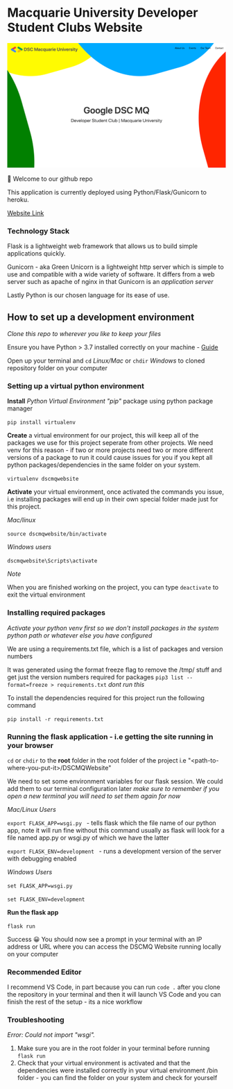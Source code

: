 # Macquarie University Developer Student Clubs Website

![Screenshot](./screenshot.png)

👋 Welcome to our github repo

This application is currently deployed using Python/Flask/Gunicorn to heroku.

[Website Link](https://dscmqwebsite.herokuapp.com/)

### Technology Stack

Flask is a lightweight web framework that allows us to build simple applications quickly.

Gunicorn - aka Green Unicorn is a lightweight http server which is simple to use and compatible with a wide variety of software. It differs from a web server such as apache of nginx in that Gunicorn is an _application server_

Lastly Python is our chosen language for its ease of use.

## How to set up a development environment

 _Clone this repo to wherever you like to keep your files_

 Ensure you have Python > 3.7 installed correctly on your machine -  [Guide](https://www.tutorialspoint.com/python/python_environment.htm)

 Open up your terminal and `cd` _Linux/Mac_ or `chdir` _Windows_ to cloned repository folder on your computer

### Setting up a virtual python environment

**Install** _Python Virtual Environment "pip"_ package using python package manager

`pip install virtualenv`

**Create** a virtual environment for our project, this will keep all of the packages we use for this project seperate from other projects. We need venv for this reason - if two or more projects need two or more different versions of a package to run it could cause issues for you if you kept all python packages/dependencies in the same folder on your system.

`virtualenv dscmqwebsite`

**Activate** your virtual environment, once activated the commands you issue, i.e installing packages will end up in their own special folder made just for this project.

_Mac/linux_

`source dscmqwebsite/bin/activate`

_Windows users_

`dscmqwebsite\Scripts\activate`

*Note*

When you are finished working on the project, you can type `deactivate` to exit the virtual environment

### Installing required packages

_Activate your python venv first so we don't install packages in the system python path or whatever else you have configured_

We are using a requirements.txt file, which is a list of packages and version numbers

It was generated using the format freeze flag to remove the /tmp/ stuff and get just the version numbers required for packages `pip3 list --format=freeze > requirements.txt` _dont run this_

To install the dependencies required for this project run the following command

`pip install -r requirements.txt`

### Running the flask application - i.e getting the site running in your browser

`cd` or `chdir` to the **root** folder in the root folder of the project i.e "\<path-to-where-you-put-it\>/DSCMQWebsite"

We need to set some environment variables for our flask session. We could add them to our terminal configuration later _make sure to remember if you open a new terminal you will need to set them again for now_

_Mac/Linux Users_

`export FLASK_APP=wsgi.py ` - tells flask which the file name of our python app, note it will run fine without this command usually as flask will look for a file named app.py or wsgi.py of which we have the latter

`export FLASK_ENV=development ` - runs a development version of the server with debugging enabled

_Windows Users_

`set FLASK_APP=wsgi.py `

`set FLASK_ENV=development `

**Run the flask app**

`flask run`

Success 😀 You should now see a prompt in your terminal with an IP address or URL where you can access the DSCMQ Website running locally on your computer

### Recommended Editor

I recommend VS Code, in part because you can run `code .` after you clone the repository in your terminal and then it will launch VS Code and you can finish the rest of the setup - its a nice workflow

### Troubleshooting

_Error: Could not import "wsgi"._

1. Make sure you are in the root folder in your terminal before running `flask run`
2. Check that your virtual environment is activated and that the dependencies were installed correctly in your virtual environment /bin folder - you can find the folder on your system and check for yourself

